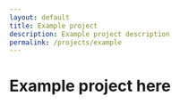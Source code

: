 ```yaml
---
layout: default
title: Example project
description: Example project description
permalink: /projects/example
---
```


# Example project here

